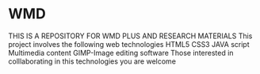 # WMD
THIS IS A REPOSITORY FOR WMD PLUS AND RESEARCH MATERIALS
This project involves the following web technologies 
HTML5
CSS3
JAVA script
Multimedia content
GIMP-Image editing software
Those interested in colllaborating in this technologies you are welcome
